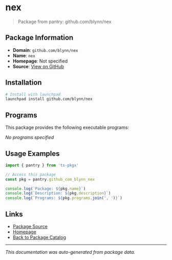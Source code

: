 # nex

> Package from pantry: github.com/blynn/nex

## Package Information

- **Domain**: `github.com/blynn/nex`
- **Name**: `nex`
- **Homepage**: Not specified
- **Source**: [View on GitHub](https://github.com/pkgxdev/pantry/tree/main/projects/github.com/blynn/nex/package.yml)

## Installation

```bash
# Install with launchpad
launchpad install github.com/blynn/nex
```

## Programs

This package provides the following executable programs:

*No programs specified*

## Usage Examples

```typescript
import { pantry } from 'ts-pkgx'

// Access this package
const pkg = pantry.github_com_blynn_nex

console.log(`Package: ${pkg.name}`)
console.log(`Description: ${pkg.description}`)
console.log(`Programs: ${pkg.programs.join(', ')}`)
```

## Links

- [Package Source](https://github.com/pkgxdev/pantry/tree/main/projects/github.com/blynn/nex/package.yml)
- [Homepage](#)
- [Back to Package Catalog](../package-catalog.md)

---

*This documentation was auto-generated from package data.*

